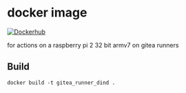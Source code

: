 # docker image

[![Dockerhub](https://github.com/ftobler/gitea_runner_dind/actions/workflows/dockerhub.yaml/badge.svg)](https://github.com/ftobler/gitea_runner_dind/actions/workflows/dockerhub.yaml)

for actions on a raspberry pi 2 32 bit armv7 on gitea runners


## Build


```
docker build -t gitea_runner_dind .
```